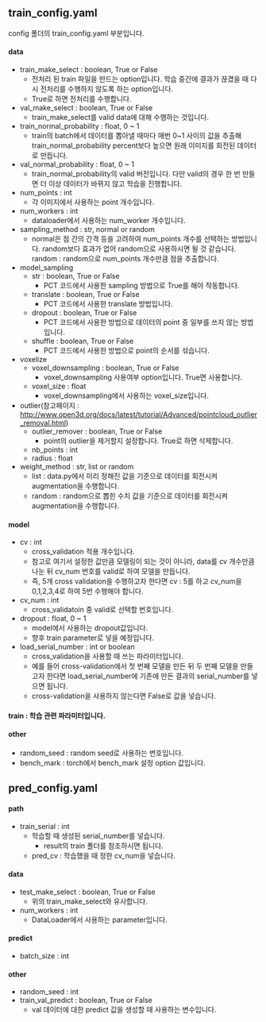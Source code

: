 ## train_config.yaml
config 폴더의 train_config.yaml 부분입니다.

#### data
* train_make_select : boolean, True or False
  * 전처리 된 train 파일을 만드는 option입니다. 학습 중간에 결과가 끊겼을 때 다시 전처리를 수행하지 않도록 하는 option입니다.
  * True로 하면 전처리를 수행합니다.
* val_make_select : boolean, True or False
  * train_make_select를 valid data에 대해 수행하는 것입니다.
* train_normal_probability : float, 0 ~ 1
  * train의 batch에서 데이터를 뽑아낼 때마다 매번 0~1 사이의 값을 추출해 train_normal_probability percent보다 높으면 원래 이미지를 회전된 데이터로 만듭니다.
* val_normal_probability : float, 0 ~ 1
  * train_normal_probability의 valid 버전입니다. 다만 valid의 경우 한 번 만들면 더 이상 데이터가 바뀌지 않고 학습을 진행합니다.
* num_points : int
  * 각 이미지에서 사용하는 point 개수입니다.
* num_workers : int
  * dataloader에서 사용하는 num_worker 개수입니다.
* sampling_method : str, normal or random
  * normal은 점 간의 간격 등을 고려하여 num_points 개수를 선택하는 방법입니다. random보다 효과가 없어 random으로 사용하시면 될 것 같습니다. random : random으로 num_points 개수만큼 점을 추출합니다.
* model_sampling
  * str : boolean, True or False
    * PCT 코드에서 사용한 sampling 방법으로 True를 해야 작동합니다.
  * translate : boolean, True or False
    * PCT 코드에서 사용한 translate 방법입니다.
  * dropout : boolean, True or False
    * PCT 코드에서 사용한 방법으로 데이터의 point 중 일부를 쓰지 않는 방법입니다.
  * shuffle : boolean, True or False
    * PCT 코드에서 사용한 방법으로 point의 순서를 섞습니다.
* voxelize
  * voxel_downsampling : boolean, True or False
    * voxel_downsampling 사용여부 option입니다. True면 사용합니다.
  * voxel_size : float
    * voxel_downsampling에서 사용하는 voxel_size입니다.
* outlier(참고페이지 : http://www.open3d.org/docs/latest/tutorial/Advanced/pointcloud_outlier_removal.html)
  * outlier_remover : boolean, True or False
    * point의 outlier을 제거할지 설정합니다. True로 하면 삭제합니다.
  * nb_points : int
  * radius : float
* weight_method : str, list or random
  * list : data.py에서 미리 정해진 값을 기준으로 데이터를 회전시켜 augmentation을 수행합니다.
  * random : random으로 뽑힌 수치 값을 기준으로 데이터를 회전시켜 augmentation을 수행합니다.

#### model
* cv : int
  * cross_validation 적용 개수입니다.
  * 참고로 여기서 설정한 값만큼 모델링이 되는 것이 아니라, data를 cv 개수만큼 나눈 뒤 cv_num 번호를 valid로 하여 모델을 만듭니다.
  * 즉, 5개 cross validation을 수행하고자 한다면 cv : 5를 하고 cv_num을 0,1,2,3,4로 하여 5번 수행해야 합니다.
* cv_num : int
  * cross_validatoin 중 valid로 선택할 번호입니다.
* dropout : float, 0 ~ 1
  * model에서 사용하는 dropout값입니다.
  * 향후 train parameter로 넣을 예정입니다.
* load_serial_number : int or boolean
  * cross_validation을 사용할 때 쓰는 파라미터입니다.
  * 예를 들어 cross-validation에서 첫 번째 모델을 만든 뒤 두 번째 모델을 만들고자 한다면 load_serial_number에 기존에 만든 결과의 serial_number를 넣으면 됩니다. 
  * cross-validation을 사용하지 않는다면 False로 값을 넣습니다.
  
#### train : 학습 관련 파라미터입니다.

#### other
* random_seed : random seed로 사용하는 번호입니다.
* bench_mark : torch에서 bench_mark 설정 option 값입니다.

## pred_config.yaml
#### path
* train_serial : int
  * 학습할 때 생성된 serial_number를 넣습니다.
    * result의 train 폴더를 참조하시면 됩니다.
  * pred_cv : 학습했을 때 정한 cv_num을 넣습니다.
#### data
* test_make_select : boolean, True or False
  * 위의 train_make_select와 유사합니다.
* num_workers : int
  * DataLoader에서 사용하는 parameter입니다.

#### predict
* batch_size : int

#### other
* random_seed : int
* train_val_predict : boolean, True or False
  * val 데이터에 대한 predict 값을 생성할 때 사용하는 변수입니다.
